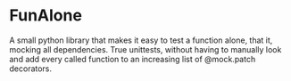 # FunAlone

A small python library that makes it easy to test a function alone, that it, mocking all
dependencies. True unittests, without having to manually look and add every called function to an
increasing list of @mock.patch decorators.
